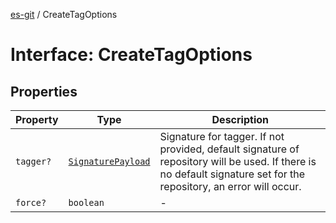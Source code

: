 [es-git](../globals.md) / CreateTagOptions

# Interface: CreateTagOptions

## Properties

| Property | Type | Description |
| ------ | ------ | ------ |
| <a id="tagger"></a> `tagger?` | [`SignaturePayload`](SignaturePayload.md) | Signature for tagger. If not provided, default signature of repository will be used. If there is no default signature set for the repository, an error will occur. |
| <a id="force"></a> `force?` | `boolean` | - |
